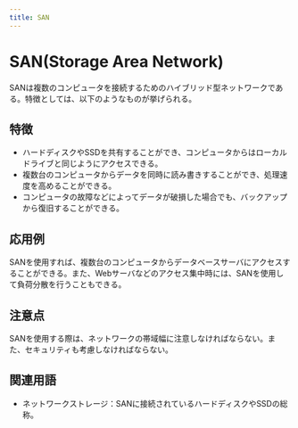 ```yaml
---
title: SAN
---
```


# SAN(Storage Area Network)
SANは複数のコンピュータを接続するためのハイブリッド型ネットワークである。特徴としては、以下のようなものが挙げられる。

## 特徴
- ハードディスクやSSDを共有することができ、コンピュータからはローカルドライブと同じようにアクセスできる。
- 複数台のコンピュータからデータを同時に読み書きすることができ、処理速度を高めることができる。
- コンピュータの故障などによってデータが破損した場合でも、バックアップから復旧することができる。

## 応用例
SANを使用すれば、複数台のコンピュータからデータベースサーバにアクセスすることができる。また、Webサーバなどのアクセス集中時には、SANを使用して負荷分散を行うこともできる。

## 注意点
SANを使用する際は、ネットワークの帯域幅に注意しなければならない。また、セキュリティも考慮しなければならない。

## 関連用語
- ネットワークストレージ：SANに接続されているハードディスクやSSDの総称。